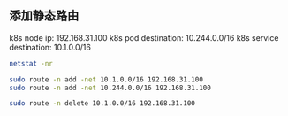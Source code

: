 ## 添加静态路由

k8s node ip: 192.168.31.100
k8s pod destination: 10.244.0.0/16
k8s service destination: 10.1.0.0/16

```sh
netstat -nr

sudo route -n add -net 10.1.0.0/16 192.168.31.100
sudo route -n add -net 10.244.0.0/16 192.168.31.100

sudo route -n delete 10.1.0.0/16 192.168.31.100
```
